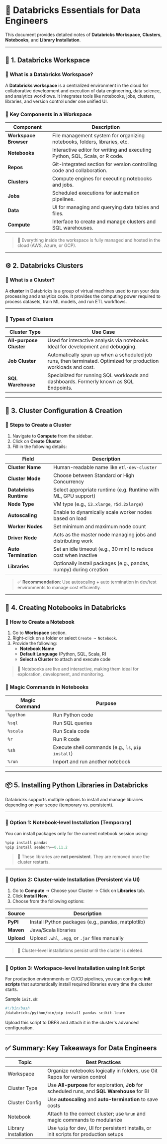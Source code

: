 # 📘 Databricks Essentials for Data Engineers

This document provides detailed notes of **Databricks Workspace**, **Clusters**, **Notebooks**, and **Library Installation**.

---

## 🧱 1. Databricks Workspace

### 🔹 What is a Databricks Workspace?

A **Databricks workspace** is a centralized environment in the cloud for collaborative development and execution of data engineering, data science, and analytics workflows. It integrates tools like notebooks, jobs, clusters, libraries, and version control under one unified UI.

### 🔹 Key Components in a Workspace

| Component          | Description |
|--------------------|-------------|
| **Workspace Browser** | File management system for organizing notebooks, folders, libraries, etc. |
| **Notebooks**         | Interactive editor for writing and executing Python, SQL, Scala, or R code. |
| **Repos**             | Git-integrated section for version controlling code and collaboration. |
| **Clusters**          | Compute engines for executing notebooks and jobs. |
| **Jobs**              | Scheduled executions for automation pipelines. |
| **Data**              | UI for managing and querying data tables and files. |
| **Compute**           | Interface to create and manage clusters and SQL warehouses. |

> 🧠 Everything inside the workspace is fully managed and hosted in the cloud (AWS, Azure, or GCP).

---

## ⚙️ 2. Databricks Clusters

### 🔹 What is a Cluster?

A **cluster** in Databricks is a group of virtual machines used to run your data processing and analytics code. It provides the computing power required to process datasets, train ML models, and run ETL workflows.

---

### 🔹 Types of Clusters

| Cluster Type        | Use Case |
|---------------------|----------|
| **All-purpose Cluster** | Used for interactive analysis via notebooks. Ideal for development and debugging. |
| **Job Cluster**         | Automatically spun up when a scheduled job runs, then terminated. Optimized for production workloads and cost. |
| **SQL Warehouse**       | Specialized for running SQL workloads and dashboards. Formerly known as SQL Endpoints. |

---

## 🔧 3. Cluster Configuration & Creation

### 🔹 Steps to Create a Cluster

1. Navigate to **Compute** from the sidebar.
2. Click on **Create Cluster**.
3. Fill in the following details:

| Field | Description |
|-------|-------------|
| **Cluster Name** | Human-readable name like `etl-dev-cluster` |
| **Cluster Mode** | Choose between Standard or High Concurrency |
| **Databricks Runtime** | Select appropriate runtime (e.g. Runtime with ML, GPU support) |
| **Node Type** | VM type (e.g., `i3.xlarge`, `r5d.2xlarge`) |
| **Autoscaling** | Enable to dynamically scale worker nodes based on load |
| **Worker Nodes** | Set minimum and maximum node count |
| **Driver Node** | Acts as the master node managing jobs and distributing work |
| **Auto Termination** | Set an idle timeout (e.g., 30 min) to reduce cost when inactive |
| **Libraries** | Optionally install packages (e.g., pandas, numpy) during creation |

> ✅ **Recommendation**: Use autoscaling + auto termination in dev/test environments to manage cost efficiently.

---

## 📓 4. Creating Notebooks in Databricks

### 🔹 How to Create a Notebook

1. Go to **Workspace** section.
2. Right-click on a folder or select `Create → Notebook`.
3. Provide the following:
   - **Notebook Name**
   - **Default Language** (Python, SQL, Scala, R)
   - **Select a Cluster** to attach and execute code

> 📌 Notebooks are live and interactive, making them ideal for exploration, development, and monitoring.

### 🔹 Magic Commands in Notebooks

| Magic Command | Purpose |
|---------------|---------|
| `%python`     | Run Python code |
| `%sql`        | Run SQL queries |
| `%scala`      | Run Scala code |
| `%r`          | Run R code |
| `%sh`         | Execute shell commands (e.g., `ls`, `pip install`) |
| `%run`        | Import and run another notebook |

---

## 📦 5. Installing Python Libraries in Databricks

Databricks supports multiple options to install and manage libraries depending on your scope (temporary vs. persistent).

---

### 🔹 Option 1: Notebook-level Installation (Temporary)

You can install packages only for the current notebook session using:

```python
%pip install pandas
%pip install seaborn==0.11.2
```

> 🧹 These libraries are **not persistent**. They are removed once the cluster restarts.

---

### 🔹 Option 2: Cluster-wide Installation (Persistent via UI)

1. Go to **Compute** → Choose your Cluster → Click on **Libraries** tab.
2. Click **Install New**.
3. Choose from the following options:

| Source     | Description                                        |
| ---------- | -------------------------------------------------- |
| **PyPI**   | Install Python packages (e.g., pandas, matplotlib) |
| **Maven**  | Java/Scala libraries                               |
| **Upload** | Upload `.whl`, `.egg`, or `.jar` files manually    |

> 📌 Cluster-level installations persist until the cluster is deleted.

---

### 🔹 Option 3: Workspace-level Installation using Init Script

For production environments or CI/CD pipelines, you can configure **init scripts** that automatically install required libraries every time the cluster starts.

Sample `init.sh`:

```bash
#!/bin/bash
/databricks/python/bin/pip install pandas scikit-learn
```

Upload this script to DBFS and attach it in the cluster's advanced configuration.

---

## ✅ Summary: Key Takeaways for Data Engineers

| Topic                | Best Practices                                                                                |
| -------------------- | --------------------------------------------------------------------------------------------- |
| Workspace            | Organize notebooks logically in folders, use Git Repos for version control                    |
| Cluster Type         | Use **All-purpose** for exploration, **Job** for scheduled runs, and **SQL Warehouse** for BI |
| Cluster Config       | Use **autoscaling** and **auto-termination** to save costs                                    |
| Notebook             | Attach to the correct cluster; use `%run` and magic commands to modularize                    |
| Library Installation | Use `%pip` for dev, UI for persistent installs, or init scripts for production setups         |
